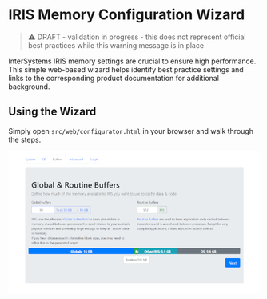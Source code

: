# IRIS Memory Configuration Wizard

> :warning: DRAFT - validation in progress - this does not represent official best practices while this warning message is in place

InterSystems IRIS memory settings are crucial to ensure high performance. This simple web-based wizard helps identify best practice settings and links to the corresponding product documentation for additional background.

## Using the Wizard

Simply open `src/web/configurator.html` in your browser and walk through the steps.

![Screenshot](docs/screenshot.png?raw=true)